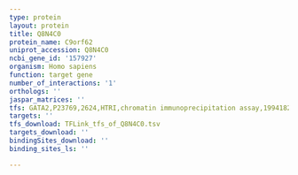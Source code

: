 ```yaml
---
type: protein
layout: protein
title: Q8N4C0
protein_name: C9orf62
uniprot_accession: Q8N4C0
ncbi_gene_id: '157927'
organism: Homo sapiens
function: target gene
number_of_interactions: '1'
orthologs: ''
jaspar_matrices: ''
tfs: GATA2,P23769,2624,HTRI,chromatin immunoprecipitation assay,19941826%5Buid%5D+OR+22900683%5Buid%5D,No
targets: ''
tfs_download: TFLink_tfs_of_Q8N4C0.tsv
targets_download: ''
bindingSites_download: ''
binding_sites_ls: ''

---
```


